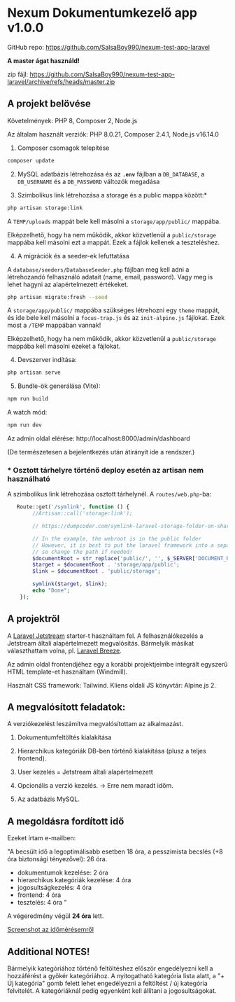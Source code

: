 # Nexum Dokumentumkezelő app v1.0.0

GitHub repo: https://github.com/SalsaBoy990/nexum-test-app-laravel

**A master ágat használd!**

zip fájl: https://github.com/SalsaBoy990/nexum-test-app-laravel/archive/refs/heads/master.zip


## A projekt belövése

Követelmények: PHP 8, Composer 2, Node.js

Az általam használt verziók: PHP 8.0.21, Composer 2.4.1, Node.js v16.14.0

1. Composer csomagok telepítése

```bash
composer update
```

2. MySQL adatbázis létrehozása és az **`.env`** fájlban a `DB_DATABASE`, a `DB_USERNAME` és a `DB_PASSWORD` változók megadása


3. Szimbolikus link létrehozása a storage és a public mappa között:*

```bash
php artisan storage:link
```

A `TEMP/uploads` mappát bele kell másolni a `storage/app/public/` mappába.

Elképzelhető, hogy ha nem működik, akkor közvetlenül a `public/storage` mappába kell másolni ezt a mappát.
Ezek a fájlok kellenek a teszteléshez.


4. A migrációk és a seeder-ek lefuttatása


A `database/seeders/DatabaseSeeder.php` fájlban meg kell adni a létrehozandó felhasználó adatait (name, email, password). Vagy meg is lehet hagyni az alapértelmezett értékeket.

```bash
php artisan migrate:fresh --seed
```



A `storage/app/public/` mappába szükséges létrehozni egy `theme` mappát, és ide bele kell másolni a `focus-trap.js` és az `init-alpine.js` fájlokat. Ezek most a `/TEMP` mappában vannak!

Elképzelhető, hogy ha nem működik, akkor közvetlenül a `public/storage` mappába kell másolni ezeket a fájlokat.


4. Devszerver indítása:

```bash
php artisan serve
```

5. Bundle-ök generálása (Vite):

```bash
npm run build
```

A watch mód:

```bash
npm run dev
```

Az admin oldal elérése: http://localhost:8000/admin/dashboard

(De természetesen a bejelentkezés után átirányít ide a rendszer.)

### * Osztott tárhelyre történő deploy esetén az artisan nem használható

A szimbolikus link létrehozása osztott tárhelynél. A `routes/web.php`-ba:

```php
   Route::get('/symlink', function () {
        //Artisan::call('storage:link');

        // https://dumpcoder.com/symlink-laravel-storage-folder-on-shared-hosting/

        // In the example, the webroot is in the public folder
        // However, it is best to put the laravel framework into a separate folder (outside of the webroot)
        // so change the path if needed!
        $documentRoot = str_replace('public/', '', $_SERVER['DOCUMENT_ROOT']);
        $target = $documentRoot . 'storage/app/public';
        $link = $documentRoot . 'public/storage';

        symlink($target, $link);
        echo "Done";
    });
```


## A projektről

A [Laravel Jetstream](https://laravel.com/docs/9.x/starter-kits#laravel-jetstream) starter-t használtam fel. A felhasználókezelés a Jetstream általi alapértelmezett megvalósítás. Bármelyik másikat választhattam volna, pl. [Laravel Breeze](https://laravel.com/docs/9.x/starter-kits#laravel-breeze).

Az admin oldal frontendjéhez egy a korábbi projektjeimbe integrált egyszerű  HTML template-et használtam (Windmill).

Használt CSS framework: Tailwind. Kliens oldali JS könyvtár: Alpine.js 2.


## A megvalósított feladatok:

A verziókezelést leszámítva megvalósítottam az alkalmazást.


1. Dokumentumfeltöltés kialakítása

2. Hierarchikus kategóriák DB-ben történő kialakítása (plusz a teljes frontend).

3. User kezelés = Jetstream általi alapértelmezett

4. Opcionális a verzió kezelés. -> Erre nem maradt időm.

5. Az adatbázis MySQL.

## A megoldásra fordított idő

Ezeket írtam e-mailben:

"A becsült idő a legoptimálisabb esetben 18 óra, a pesszimista becslés (+8 óra biztonsági tényezővel): 26 óra.

- dokumentumok kezelése: 2 óra
- hierarchikus kategóriák kezelése: 4 óra
- jogosultságkezelés: 4 óra
- frontend: 4 óra
- tesztelés: 4 óra
"

A végeredmény végül **24 óra** lett.

[Screenshot az időmérésemről](https://drive.google.com/file/d/1TAVZoK-SNGw3Ay68VyVCaZOAOaYT4X-j/view?usp=sharing)


## Additional NOTES!

Bármelyik kategóriához történő feltöltéshez először engedélyezni kell a hozzáférést a gyökér kategóriához.
A nyitogatható kategória lista alatt, a "+ Új kategória" gomb felett lehet engedélyezni a feltöltést / új kategória felvitelét. A kategóriáknál pedig egyenként kell állítani a jogosultságokat.
